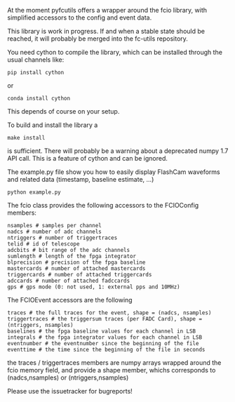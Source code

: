 At the moment pyfcutils offers a wrapper around the fcio library, with simplified accessors to the config and event data.

This library is work in progress.
If and when a stable state should be reached, it will probably be merged into the fc-utils repository.

You need cython to compile the library, which can be installed through the usual channels like:

```
pip install cython
```

or

```
conda install cython
```

This depends of course on your setup.

To build and install the library a

```
make install
```

is sufficient. There will probably be a warning about a deprecated numpy 1.7 API call. This is a feature of cython and can be ignored.

The example.py file show you how to easily display FlashCam waveforms and related data (timestamp, baseline estimate, ...)

```
python example.py
```

The fcio class provides the following accessors to the FCIOConfig members:
```
nsamples # samples per channel
nadcs # number of adc channels
ntriggers # number of triggertraces
telid # id of telescope
adcbits # bit range of the adc channels
sumlength # length of the fpga integrator
blprecision # precision of the fpga baseline
mastercards # number of attached mastercards
triggercards # number of attached triggercards
adccards # number of attached fadccards
gps # gps mode (0: not used, 1: external pps and 10MHz)
```

The FCIOEvent accessors are the following
```
traces # the full traces for the event, shape = (nadcs, nsamples)
triggertraces # the triggersum traces (per FADC Card), shape = (ntriggers, nsamples)
baselines # the fpga baseline values for each channel in LSB
integrals # the fpga integrator values for each channel in LSB
eventnumber # the eventnumber since the beginning of the file
eventtime # the time since the beginning of the file in seconds
```

the traces / triggertraces members are numpy arrays wrapped around the fcio memory field, and provide a shape member, whichs corresponds to (nadcs,nsamples) or (ntriggers,nsamples)

Please use the issuetracker for bugreports!
